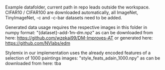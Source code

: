 Example datafolder, current path in repo leads outside the workspace.
CIFAR10 / CIFAR100 are downloaded automatically, all ImageNet, TinyImageNet, -c and -c-bar datasets need to be added.

Generated data usage requires the respective images in this folder in numpy format: "{dataset}-add-1m-dm.npz" 
as can be downloaded from here: https://github.com/wzekai99/DM-Improves-AT 
or generated here: https://github.com/NVlabs/edm

Stylemix in our implementation uses the already encoded features of a selection of 1000 paintings images: "style_feats_adain_1000.npy"
as can be downloaded from here: tba